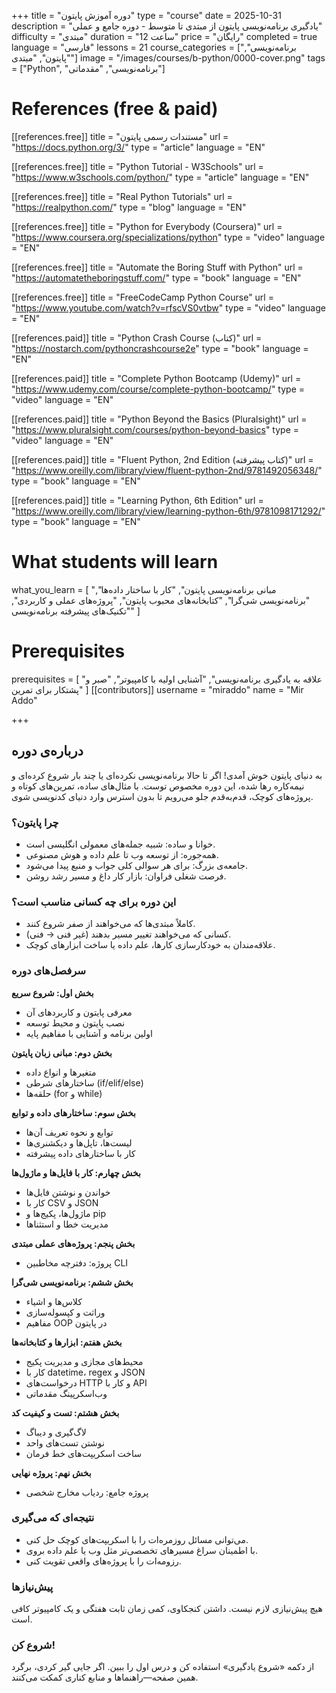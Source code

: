 +++
title = "دوره آموزش پایتون"
type = "course"
date = 2025-10-31
description = "یادگیری برنامه‌نویسی پایتون از مبتدی تا متوسط - دوره جامع و عملی"
difficulty = "مبتدی"
duration = "12 ساعت"
price = "رایگان"
completed = true
language = "فارسی"
lessons = 21
course_categories = ["برنامه‌نویسی", "پایتون", "مبتدی"]
image = "/images/courses/b-python/0000-cover.png"
tags = ["Python", "برنامه‌نویسی", "مقدماتی"]

# References (free & paid)
[[references.free]]
title = "مستندات رسمی پایتون"
url = "https://docs.python.org/3/"
type = "article"
language = "EN"

[[references.free]]
title = "Python Tutorial - W3Schools"
url = "https://www.w3schools.com/python/"
type = "article"
language = "EN"

[[references.free]]
title = "Real Python Tutorials"
url = "https://realpython.com/"
type = "blog"
language = "EN"

[[references.free]]
title = "Python for Everybody (Coursera)"
url = "https://www.coursera.org/specializations/python"
type = "video"
language = "EN"

[[references.free]]
title = "Automate the Boring Stuff with Python"
url = "https://automatetheboringstuff.com/"
type = "book"
language = "EN"

[[references.free]]
title = "FreeCodeCamp Python Course"
url = "https://www.youtube.com/watch?v=rfscVS0vtbw"
type = "video"
language = "EN"

[[references.paid]]
title = "Python Crash Course (کتاب)"
url = "https://nostarch.com/pythoncrashcourse2e"
type = "book"
language = "EN"

[[references.paid]]
title = "Complete Python Bootcamp (Udemy)"
url = "https://www.udemy.com/course/complete-python-bootcamp/"
type = "video"
language = "EN"

[[references.paid]]
title = "Python Beyond the Basics (Pluralsight)"
url = "https://www.pluralsight.com/courses/python-beyond-basics"
type = "video"
language = "EN"

[[references.paid]]
title = "Fluent Python, 2nd Edition (کتاب پیشرفته)"
url = "https://www.oreilly.com/library/view/fluent-python-2nd/9781492056348/"
type = "book"
language = "EN"

[[references.paid]]
title = "Learning Python, 6th Edition"
url = "https://www.oreilly.com/library/view/learning-python-6th/9781098171292/"
type = "book"
language = "EN"

# What students will learn
what_you_learn = [
	"مبانی برنامه‌نویسی پایتون",
	"کار با ساختار داده‌ها",
	"برنامه‌نویسی شی‌گرا",
	"کتابخانه‌های محبوب پایتون",
	"پروژه‌های عملی و کاربردی",
	"تکنیک‌های پیشرفته برنامه‌نویسی"
]

# Prerequisites
prerequisites = [
	"علاقه به یادگیری برنامه‌نویسی",
	"آشنایی اولیه با کامپیوتر",
	"صبر و پشتکار برای تمرین"
]
[[contributors]]
username = "miraddo"
name = "Mir Addo"

+++

## درباره‌ی دوره

به دنیای پایتون خوش آمدی! اگر تا حالا برنامه‌نویسی نکرده‌ای یا چند بار شروع کرده‌ای و نیمه‌کاره رها شده، این دوره مخصوص توست. با مثال‌های ساده، تمرین‌های کوتاه و پروژه‌های کوچک، قدم‌به‌قدم جلو می‌رویم تا بدون استرس وارد دنیای کدنویسی شوی.

### چرا پایتون؟

- خوانا و ساده: شبیه جمله‌های معمولی انگلیسی است.
- همه‌جوره: از توسعه وب تا علم داده و هوش مصنوعی.
- جامعه‌ی بزرگ: برای هر سوالی کلی جواب و منبع پیدا می‌شود.
- فرصت شغلی فراوان: بازار کار داغ و مسیر رشد روشن.

### این دوره برای چه کسانی مناسب است؟

- کاملاً مبتدی‌ها که می‌خواهند از صفر شروع کنند.
- کسانی که می‌خواهند تغییر مسیر بدهند (غیر فنی → فنی).
- علاقه‌مندان به خودکارسازی کارها، علم داده یا ساخت ابزارهای کوچک.

### سرفصل‌های دوره

**بخش اول: شروع سریع**
- معرفی پایتون و کاربردهای آن
- نصب پایتون و محیط توسعه
- اولین برنامه و آشنایی با مفاهیم پایه

**بخش دوم: مبانی زبان پایتون**
- متغیرها و انواع داده
- ساختارهای شرطی (if/elif/else)
- حلقه‌ها (for و while)

**بخش سوم: ساختارهای داده و توابع**
- توابع و نحوه تعریف آن‌ها
- لیست‌ها، تاپل‌ها و دیکشنری‌ها
- کار با ساختارهای داده پیشرفته

**بخش چهارم: کار با فایل‌ها و ماژول‌ها**
- خواندن و نوشتن فایل‌ها
- کار با CSV و JSON
- ماژول‌ها، پکیج‌ها و pip
- مدیریت خطا و استثناها

**بخش پنجم: پروژه‌های عملی مبتدی**
- پروژه: دفترچه مخاطبین CLI

**بخش ششم: برنامه‌نویسی شی‌گرا**
- کلاس‌ها و اشیاء
- وراثت و کپسوله‌سازی
- مفاهیم OOP در پایتون

**بخش هفتم: ابزارها و کتابخانه‌ها**
- محیط‌های مجازی و مدیریت پکیج
- کار با datetime، regex و JSON
- درخواست‌های HTTP و کار با API
- وب‌اسکرپینگ مقدماتی

**بخش هشتم: تست و کیفیت کد**
- لاگ‌گیری و دیباگ
- نوشتن تست‌های واحد
- ساخت اسکریپت‌های خط فرمان

**بخش نهم: پروژه نهایی**
- پروژه جامع: ردیاب مخارج شخصی

### نتیجه‌ای که می‌گیری

- می‌توانی مسائل روزمره‌ات را با اسکریپت‌های کوچک حل کنی.
- با اطمینان سراغ مسیرهای تخصصی‌تر مثل وب یا علم داده بروی.
- رزومه‌ات را با پروژه‌های واقعی تقویت کنی.

### پیش‌نیازها

هیچ پیش‌نیازی لازم نیست. داشتن کنجکاوی، کمی زمان ثابت هفتگی و یک کامپیوتر کافی است.

### شروع کن!

از دکمه «شروع یادگیری» استفاده کن و درس اول را ببین. اگر جایی گیر کردی، برگرد همین صفحه—راهنماها و منابع کناری کمکت می‌کنند.
